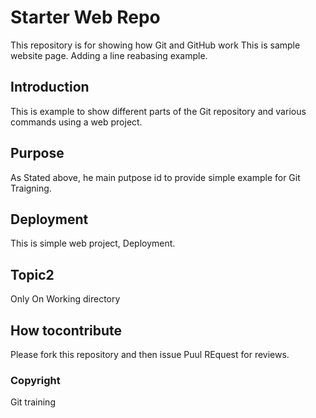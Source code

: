 # Starter Web Repo

This repository is for showing how Git and GitHub work
This is sample website page. 
Adding a line reabasing example.

## Introduction

This is example to show different parts
of the Git repository and various commands
using a web project.

## Purpose

As Stated above, he main putpose id to 
provide simple example for Git Traigning.

## Deployment

This is simple web project, Deployment.


## Topic2

Only On Working directory

## How tocontribute

Please fork this repository and then issue  Puul REquest for 
reviews.

### Copyright
 Git training
